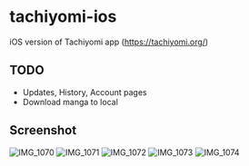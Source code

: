 # tachiyomi-ios
iOS version of Tachiyomi app (https://tachiyomi.org/)

## TODO
- Updates, History, Account pages
- Download manga to local

## Screenshot
![IMG_1070](https://github.com/muhuiyu/tachiyomi-ios/assets/42035587/b62ae74a-baf6-4426-bff1-e8bdeb6c1eae)
![IMG_1071](https://github.com/muhuiyu/tachiyomi-ios/assets/42035587/8a143ad3-9a91-4e67-94f1-a5970095c16a)
![IMG_1072](https://github.com/muhuiyu/tachiyomi-ios/assets/42035587/28962375-c148-4f93-8f0a-b0c33160bec0)
![IMG_1073](https://github.com/muhuiyu/tachiyomi-ios/assets/42035587/139fd486-e43d-44f1-a487-b54d8912e608)
![IMG_1074](https://github.com/muhuiyu/tachiyomi-ios/assets/42035587/5dcab9f6-aaaf-4608-b314-a69a0d9d210d)
